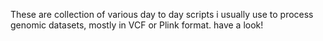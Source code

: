 These are collection of various day to day scripts i usually use to process genomic datasets, mostly in VCF or Plink format. have a look!
